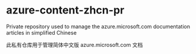 # azure-content-zhcn-pr
Private repository used to manage the azure.microsoft.com documentation articles in simplified Chinese

此私有仓库用于管理简体中文版 azure.microsoft.com 文档
